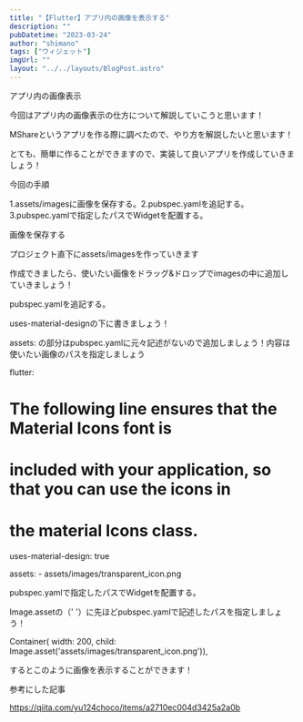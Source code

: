 ```yaml
---
title: "【Flutter】アプリ内の画像を表示する"
description: ""
pubDatetime: "2023-03-24"
author: "shimano"
tags: ["ウィジェット"]
imgUrl: ""
layout: "../../layouts/BlogPost.astro"
---
```



アプリ内の画像表示



今回はアプリ内の画像表示の仕方について解説していこうと思います！



MShareというアプリを作る際に調べたので、やり方を解説したいと思います！







とても、簡単に作ることができますので、実装して良いアプリを作成していきましょう！







今回の手順



1.assets/imagesに画像を保存する。2.pubspec.yamlを追記する。3.pubspec.yamlで指定したパスでWidgetを配置する。



画像を保存する



プロジェクト直下にassets/imagesを作っていきます







作成できましたら、使いたい画像をドラッグ&ドロップでimagesの中に追加していきましょう！



pubspec.yamlを追記する。



uses-material-designの下に書きましょう！



assets: の部分はpubspec.yamlに元々記述がないので追加しましょう！内容は使いたい画像のパスを指定しましょう



flutter:

  # The following line ensures that the Material Icons font is
  # included with your application, so that you can use the icons in
  # the material Icons class.
  uses-material-design: true

  assets:
    - assets/images/transparent_icon.png



pubspec.yamlで指定したパスでWidgetを配置する。



Image.assetの（' '）に先ほどpubspec.yamlで記述したパスを指定しましょう！



Container(
                  width: 200,
                  child: Image.asset('assets/images/transparent_icon.png')),







するとこのように画像を表示することができます！







参考にした記事



https://qiita.com/yu124choco/items/a2710ec004d3425a2a0b
